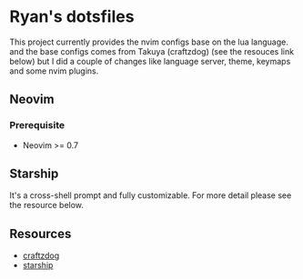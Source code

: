 # Ryan's dotsfiles

This project currently provides the nvim configs base on the lua language.
and the base configs comes from Takuya (craftzdog) (see the resouces link below)
but I did a couple of changes like language server, theme, keymaps and
some nvim plugins.

## Neovim

### Prerequisite

- Neovim >= 0.7

## Starship

It's a cross-shell prompt and fully customizable. For more detail please see the resource below.

## Resources

- [craftzdog](https://github.com/craftzdog/dotfiles-public)
- [starship](https://starship.rs)

